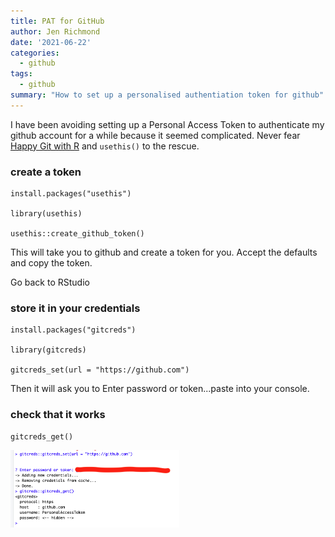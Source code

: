 ```yaml
---
title: PAT for GitHub
author: Jen Richmond
date: '2021-06-22'
categories:
  - github
tags:
  - github
summary: "How to set up a personalised authentiation token for github"
---
```



I have been avoiding setting up a Personal Access Token to authenticate my github account for a while because it seemed complicated. Never fear [Happy Git with R](https://happygitwithr.com/credential-caching.html) and `usethis()` to the rescue. 

### create a token

```
install.packages("usethis")

library(usethis)

usethis::create_github_token()

```

This will take you to github and create a token for you. Accept the defaults and copy the token. 

Go back to RStudio

### store it in your credentials

```
install.packages("gitcreds")

library(gitcreds)

gitcreds_set(url = "https://github.com")

```

Then it will ask you to Enter password or token...paste into your console. 


### check that it works

```
gitcreds_get()

```

<img src="gitcreds.png" width="270" />
